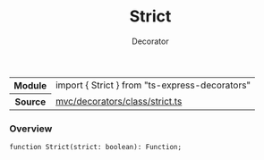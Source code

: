 <header class="symbol-info-header">    <h1 id="strict">Strict</h1>    <label class="symbol-info-type-label decorator">Decorator</label>      </header>
<section class="symbol-info">      <table class="is-full-width">        <tbody>        <tr>          <th>Module</th>          <td>            <div class="lang-typescript">                <span class="token keyword">import</span> { Strict }                 <span class="token keyword">from</span>                 <span class="token string">"ts-express-decorators"</span>                            </div>          </td>        </tr>        <tr>          <th>Source</th>          <td>            <a href="https://romakita.github.io/ts-express-decorators/#//blob/v2.9.1/src/mvc/decorators/class/strict.ts#L0-L0">                mvc/decorators/class/strict.ts            </a>        </td>        </tr>                </tbody>      </table>    </section>

### Overview

<pre><code class="typescript-lang">function <span class="token function">Strict</span><span class="token punctuation">(</span>strict<span class="token punctuation">:</span> <span class="token keyword">boolean</span><span class="token punctuation">)</span><span class="token punctuation">:</span> Function<span class="token punctuation">;</span></code></pre>
